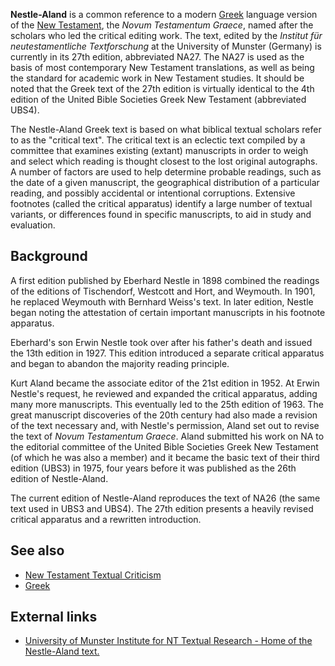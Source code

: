 **Nestle-Aland** is a common reference to a modern
[Greek](Greek "Greek") language version of the
[New Testament](New_Testament "New Testament"), the
*Novum Testamentum Graece*, named after the scholars who led the
critical editing work. The text, edited by the
*Institut für neutestamentliche Textforschung* at the University of
Munster (Germany) is currently in its 27th edition, abbreviated
NA27. The NA27 is used as the basis of most contemporary New
Testament translations, as well as being the standard for academic
work in New Testament studies. It should be noted that the Greek
text of the 27th edition is virtually identical to the 4th edition
of the United Bible Societies Greek New Testament (abbreviated
UBS4).

The Nestle-Aland Greek text is based on what biblical textual
scholars refer to as the "critical text". The critical text is an
eclectic text compiled by a committee that examines existing
(extant) manuscripts in order to weigh and select which reading is
thought closest to the lost original autographs. A number of
factors are used to help determine probable readings, such as the
date of a given manuscript, the geographical distribution of a
particular reading, and possibly accidental or intentional
corruptions. Extensive footnotes (called the critical apparatus)
identify a large number of textual variants, or differences found
in specific manuscripts, to aid in study and evaluation.

## Background

A first edition published by Eberhard Nestle in 1898 combined the
readings of the editions of Tischendorf, Westcott and Hort, and
Weymouth. In 1901, he replaced Weymouth with Bernhard Weiss's text.
In later edition, Nestle began noting the attestation of certain
important manuscripts in his footnote apparatus.

Eberhard's son Erwin Nestle took over after his father's death and
issued the 13th edition in 1927. This edition introduced a separate
critical apparatus and began to abandon the majority reading
principle.

Kurt Aland became the associate editor of the 21st edition in 1952.
At Erwin Nestle's request, he reviewed and expanded the critical
apparatus, adding many more manuscripts. This eventually led to the
25th edition of 1963. The great manuscript discoveries of the 20th
century had also made a revision of the text necessary and, with
Nestle's permission, Aland set out to revise the text of
*Novum Testamentum Graece*. Aland submitted his work on NA to the
editorial committee of the United Bible Societies Greek New
Testament (of which he was also a member) and it became the basic
text of their third edition (UBS3) in 1975, four years before it
was published as the 26th edition of Nestle-Aland.

The current edition of Nestle-Aland reproduces the text of NA26
(the same text used in UBS3 and UBS4). The 27th edition presents a
heavily revised critical apparatus and a rewritten introduction.

## See also

-   [New Testament Textual Criticism](New_Testament_Textual_Criticism "New Testament Textual Criticism")
-   [Greek](Greek "Greek")

## External links

-   [University of Munster Institute for NT Textual Research - Home of the Nestle-Aland text.](http://www.uni-muenster.de/INTF/)



